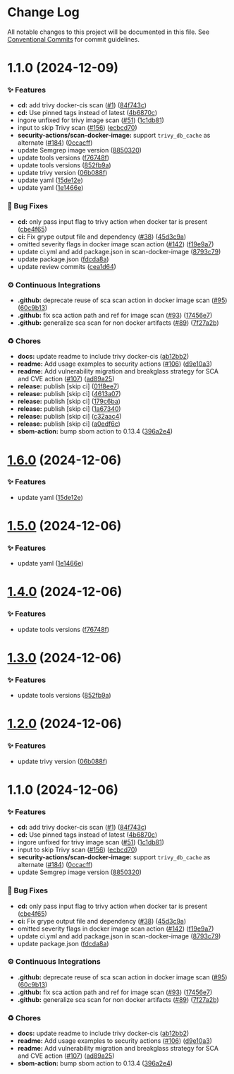 # Change Log

All notable changes to this project will be documented in this file.
See [Conventional Commits](https://conventionalcommits.org) for commit guidelines.

# 1.1.0 (2024-12-09)


### ✨ Features

* **cd:** add trivy docker-cis scan ([#1](https://github.com/pankajmouriyakong/shared-actions-pankaj/issues/1)) ([84f743c](https://github.com/pankajmouriyakong/shared-actions-pankaj/commit/84f743cf7cfdf5e75dc81e5c158c7e3d6181ced4))
* **cd:** Use pinned tags instead of latest  ([4b6870c](https://github.com/pankajmouriyakong/shared-actions-pankaj/commit/4b6870cbdd4a0c8b78d77e9a210de7fa9eecc18d))
* ingore unfixed for trivy image scan ([#51](https://github.com/pankajmouriyakong/shared-actions-pankaj/issues/51)) ([1c1db81](https://github.com/pankajmouriyakong/shared-actions-pankaj/commit/1c1db81d4bc99d8c87058fba34203419a0fd0604))
* input to skip Trivy scan  ([#156](https://github.com/pankajmouriyakong/shared-actions-pankaj/issues/156)) ([ecbcd70](https://github.com/pankajmouriyakong/shared-actions-pankaj/commit/ecbcd7051e12e6e3dc37dc890820bbce457bc05f))
* **security-actions/scan-docker-image:** support `trivy_db_cache` as alternate ([#184](https://github.com/pankajmouriyakong/shared-actions-pankaj/issues/184)) ([0ccacff](https://github.com/pankajmouriyakong/shared-actions-pankaj/commit/0ccacffed804d85da3f938a1b78c12831935f992))
* update Semgrep image version ([8850320](https://github.com/pankajmouriyakong/shared-actions-pankaj/commit/88503201aab709214c2b346bde9bc8d2bcea6ba7))
* update tools versions ([f76748f](https://github.com/pankajmouriyakong/shared-actions-pankaj/commit/f76748fbf3e6501ee79b10c5de27669ed6e0d612))
* update tools versions ([852fb9a](https://github.com/pankajmouriyakong/shared-actions-pankaj/commit/852fb9a9af1c5ce48499713d6bcf051293fd52e2))
* update trivy version ([06b088f](https://github.com/pankajmouriyakong/shared-actions-pankaj/commit/06b088f7ba8552f72f6d3ecea80b8b338d65625c))
* update yaml ([15de12e](https://github.com/pankajmouriyakong/shared-actions-pankaj/commit/15de12ed155764fa9d32f2b1bf5ec13339ff1fdf))
* update yaml ([1e1466e](https://github.com/pankajmouriyakong/shared-actions-pankaj/commit/1e1466ec871b45979a0a610a65d35b742a66cc5e))


### 🐛 Bug Fixes

* **cd:** only pass input flag to trivy action when docker tar is present ([cbe4f65](https://github.com/pankajmouriyakong/shared-actions-pankaj/commit/cbe4f65b04769cf67756f52984fc8508207d5f64))
* **ci:** Fix grype output file and dependency ([#38](https://github.com/pankajmouriyakong/shared-actions-pankaj/issues/38)) ([45d3c9a](https://github.com/pankajmouriyakong/shared-actions-pankaj/commit/45d3c9a9e2e8ea822429c745f9cd755e38879752))
* omitted severity flags in docker image scan action ([#142](https://github.com/pankajmouriyakong/shared-actions-pankaj/issues/142)) ([f19e9a7](https://github.com/pankajmouriyakong/shared-actions-pankaj/commit/f19e9a7b75f547a5908e658627650a2175340dca))
* update ci.yml and add package.json in scan-docker-image ([8793c79](https://github.com/pankajmouriyakong/shared-actions-pankaj/commit/8793c79e6a38559579d0999eadf25cffea500626))
* update package.json ([fdcda8a](https://github.com/pankajmouriyakong/shared-actions-pankaj/commit/fdcda8aa1b950c455a5920b0323a5225c1b02ff3))
* update review commits ([cea1d64](https://github.com/pankajmouriyakong/shared-actions-pankaj/commit/cea1d6480bfd7daa522b11514c0e1f7e6f56af2f))


### ⚙️ Continuous Integrations

* **.github:** deprecate reuse of sca scan action in docker image scan ([#95](https://github.com/pankajmouriyakong/shared-actions-pankaj/issues/95)) ([60c9b13](https://github.com/pankajmouriyakong/shared-actions-pankaj/commit/60c9b136104671b7091b2306c599d80fec34ae3f))
* **.github:** fix sca action path and ref for image scan ([#93](https://github.com/pankajmouriyakong/shared-actions-pankaj/issues/93)) ([17456e7](https://github.com/pankajmouriyakong/shared-actions-pankaj/commit/17456e74cf062b1d29d751331d8e2f5ac5baedd4))
* **.github:** generalize sca scan for non docker artifacts ([#89](https://github.com/pankajmouriyakong/shared-actions-pankaj/issues/89)) ([7f27a2b](https://github.com/pankajmouriyakong/shared-actions-pankaj/commit/7f27a2becf7cfbda29125107f07b1482fabe3b77))


### ♻️ Chores

* **docs:** update readme to include trivy docker-cis ([ab12bb2](https://github.com/pankajmouriyakong/shared-actions-pankaj/commit/ab12bb2e88ed367ab47d1110f698cbfa3c68c0c5))
* **readme:** Add usage examples to security actions ([#106](https://github.com/pankajmouriyakong/shared-actions-pankaj/issues/106)) ([d9e10a3](https://github.com/pankajmouriyakong/shared-actions-pankaj/commit/d9e10a320e1fe023ac52e380d349b26bba67152b))
* **readme:** Add vulnerability migration and breakglass strategy for SCA and CVE action ([#107](https://github.com/pankajmouriyakong/shared-actions-pankaj/issues/107)) ([ad89a25](https://github.com/pankajmouriyakong/shared-actions-pankaj/commit/ad89a255ff44a03377215b8bccbfdc17c8c7fb46))
* **release:** publish [skip ci] ([01f8ee7](https://github.com/pankajmouriyakong/shared-actions-pankaj/commit/01f8ee7ae70e2bffbcb6e25f69f1d1f0913ec0cd))
* **release:** publish [skip ci] ([4613a07](https://github.com/pankajmouriyakong/shared-actions-pankaj/commit/4613a07f9ed0654ed6f88f39ae98ffc5c3a22702))
* **release:** publish [skip ci] ([179c6ba](https://github.com/pankajmouriyakong/shared-actions-pankaj/commit/179c6ba661c6c5b9799354a0766884ea7606aeb8))
* **release:** publish [skip ci] ([1a67340](https://github.com/pankajmouriyakong/shared-actions-pankaj/commit/1a67340c109aa1170eebf4b1f390bd9a5d17dd42))
* **release:** publish [skip ci] ([c32aac4](https://github.com/pankajmouriyakong/shared-actions-pankaj/commit/c32aac46c13d23806d34c2c74af734904341c8c2))
* **release:** publish [skip ci] ([a0edf6c](https://github.com/pankajmouriyakong/shared-actions-pankaj/commit/a0edf6c8770e9e0ad1a3c3e06275e7f721027db9))
* **sbom-action:** bump sbom action to 0.13.4 ([396a2e4](https://github.com/pankajmouriyakong/shared-actions-pankaj/commit/396a2e4e87b05d84df19455395a64b5aa2a967a5))





# [1.6.0](https://github.com/pankajmouriyakong/shared-actions-pankaj/compare/ScanDockerImage@1.5.0...ScanDockerImage@1.6.0) (2024-12-06)


### ✨ Features

* update yaml ([15de12e](https://github.com/pankajmouriyakong/shared-actions-pankaj/commit/15de12ed155764fa9d32f2b1bf5ec13339ff1fdf))





# [1.5.0](https://github.com/pankajmouriyakong/shared-actions-pankaj/compare/ScanDockerImage@1.4.0...ScanDockerImage@1.5.0) (2024-12-06)


### ✨ Features

* update yaml ([1e1466e](https://github.com/pankajmouriyakong/shared-actions-pankaj/commit/1e1466ec871b45979a0a610a65d35b742a66cc5e))





# [1.4.0](https://github.com/pankajmouriyakong/shared-actions-pankaj/compare/ScanDockerImage@1.3.0...ScanDockerImage@1.4.0) (2024-12-06)


### ✨ Features

* update tools versions ([f76748f](https://github.com/pankajmouriyakong/shared-actions-pankaj/commit/f76748fbf3e6501ee79b10c5de27669ed6e0d612))





# [1.3.0](https://github.com/pankajmouriyakong/shared-actions-pankaj/compare/ScanDockerImage@1.2.0...ScanDockerImage@1.3.0) (2024-12-06)


### ✨ Features

* update tools versions ([852fb9a](https://github.com/pankajmouriyakong/shared-actions-pankaj/commit/852fb9a9af1c5ce48499713d6bcf051293fd52e2))





# [1.2.0](https://github.com/pankajmouriyakong/shared-actions-pankaj/compare/ScanDockerImage@1.1.0...ScanDockerImage@1.2.0) (2024-12-06)


### ✨ Features

* update trivy version ([06b088f](https://github.com/pankajmouriyakong/shared-actions-pankaj/commit/06b088f7ba8552f72f6d3ecea80b8b338d65625c))





# 1.1.0 (2024-12-06)


### ✨ Features

* **cd:** add trivy docker-cis scan ([#1](https://github.com/pankajmouriyakong/shared-actions-pankaj/issues/1)) ([84f743c](https://github.com/pankajmouriyakong/shared-actions-pankaj/commit/84f743cf7cfdf5e75dc81e5c158c7e3d6181ced4))
* **cd:** Use pinned tags instead of latest  ([4b6870c](https://github.com/pankajmouriyakong/shared-actions-pankaj/commit/4b6870cbdd4a0c8b78d77e9a210de7fa9eecc18d))
* ingore unfixed for trivy image scan ([#51](https://github.com/pankajmouriyakong/shared-actions-pankaj/issues/51)) ([1c1db81](https://github.com/pankajmouriyakong/shared-actions-pankaj/commit/1c1db81d4bc99d8c87058fba34203419a0fd0604))
* input to skip Trivy scan  ([#156](https://github.com/pankajmouriyakong/shared-actions-pankaj/issues/156)) ([ecbcd70](https://github.com/pankajmouriyakong/shared-actions-pankaj/commit/ecbcd7051e12e6e3dc37dc890820bbce457bc05f))
* **security-actions/scan-docker-image:** support `trivy_db_cache` as alternate ([#184](https://github.com/pankajmouriyakong/shared-actions-pankaj/issues/184)) ([0ccacff](https://github.com/pankajmouriyakong/shared-actions-pankaj/commit/0ccacffed804d85da3f938a1b78c12831935f992))
* update Semgrep image version ([8850320](https://github.com/pankajmouriyakong/shared-actions-pankaj/commit/88503201aab709214c2b346bde9bc8d2bcea6ba7))


### 🐛 Bug Fixes

* **cd:** only pass input flag to trivy action when docker tar is present ([cbe4f65](https://github.com/pankajmouriyakong/shared-actions-pankaj/commit/cbe4f65b04769cf67756f52984fc8508207d5f64))
* **ci:** Fix grype output file and dependency ([#38](https://github.com/pankajmouriyakong/shared-actions-pankaj/issues/38)) ([45d3c9a](https://github.com/pankajmouriyakong/shared-actions-pankaj/commit/45d3c9a9e2e8ea822429c745f9cd755e38879752))
* omitted severity flags in docker image scan action ([#142](https://github.com/pankajmouriyakong/shared-actions-pankaj/issues/142)) ([f19e9a7](https://github.com/pankajmouriyakong/shared-actions-pankaj/commit/f19e9a7b75f547a5908e658627650a2175340dca))
* update ci.yml and add package.json in scan-docker-image ([8793c79](https://github.com/pankajmouriyakong/shared-actions-pankaj/commit/8793c79e6a38559579d0999eadf25cffea500626))
* update package.json ([fdcda8a](https://github.com/pankajmouriyakong/shared-actions-pankaj/commit/fdcda8aa1b950c455a5920b0323a5225c1b02ff3))


### ⚙️ Continuous Integrations

* **.github:** deprecate reuse of sca scan action in docker image scan ([#95](https://github.com/pankajmouriyakong/shared-actions-pankaj/issues/95)) ([60c9b13](https://github.com/pankajmouriyakong/shared-actions-pankaj/commit/60c9b136104671b7091b2306c599d80fec34ae3f))
* **.github:** fix sca action path and ref for image scan ([#93](https://github.com/pankajmouriyakong/shared-actions-pankaj/issues/93)) ([17456e7](https://github.com/pankajmouriyakong/shared-actions-pankaj/commit/17456e74cf062b1d29d751331d8e2f5ac5baedd4))
* **.github:** generalize sca scan for non docker artifacts ([#89](https://github.com/pankajmouriyakong/shared-actions-pankaj/issues/89)) ([7f27a2b](https://github.com/pankajmouriyakong/shared-actions-pankaj/commit/7f27a2becf7cfbda29125107f07b1482fabe3b77))


### ♻️ Chores

* **docs:** update readme to include trivy docker-cis ([ab12bb2](https://github.com/pankajmouriyakong/shared-actions-pankaj/commit/ab12bb2e88ed367ab47d1110f698cbfa3c68c0c5))
* **readme:** Add usage examples to security actions ([#106](https://github.com/pankajmouriyakong/shared-actions-pankaj/issues/106)) ([d9e10a3](https://github.com/pankajmouriyakong/shared-actions-pankaj/commit/d9e10a320e1fe023ac52e380d349b26bba67152b))
* **readme:** Add vulnerability migration and breakglass strategy for SCA and CVE action ([#107](https://github.com/pankajmouriyakong/shared-actions-pankaj/issues/107)) ([ad89a25](https://github.com/pankajmouriyakong/shared-actions-pankaj/commit/ad89a255ff44a03377215b8bccbfdc17c8c7fb46))
* **sbom-action:** bump sbom action to 0.13.4 ([396a2e4](https://github.com/pankajmouriyakong/shared-actions-pankaj/commit/396a2e4e87b05d84df19455395a64b5aa2a967a5))
